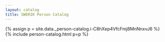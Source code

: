 ```yaml
---
layout: catalog
title: SWERIK Person Catalog
---
```

{% assign p = site.data._person-catalog.i-C8hXep4VfcFmj8MnNnxvJ6 %}
{% include person-catalog.html p=p %}

